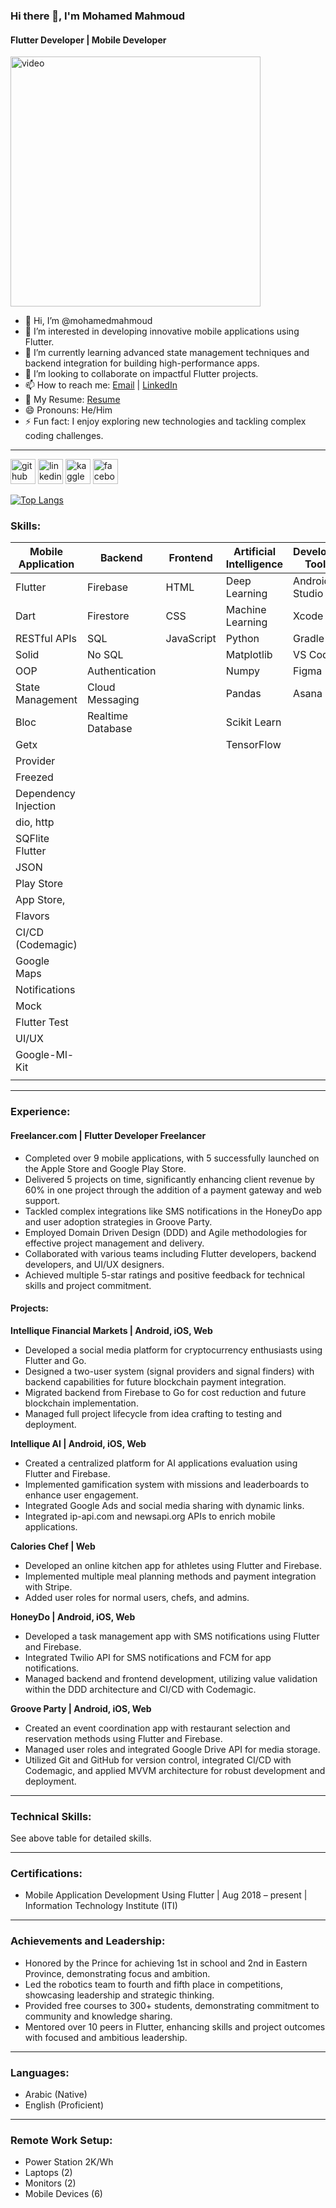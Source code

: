 ### Hi there 👋, I'm Mohamed Mahmoud

#### Flutter Developer | Mobile Developer
<img src="https://d15ciend3ae6iz.cloudfront.net/m3qp6b%2Fpreview%2F59308478%2Fmain_large.gif?response-content-disposition=inline%3Bfilename%3D%22main_large.gif%22%3B&response-content-type=image%2Fgif&Expires=1721094253&Signature=gymhOHF7OUrLiw944Dc9dw18Gp2Hxc7lvhWe--5UdcqOgJAuw~zloCo3B9xXRbJyvjYdpgUkG~J3L8~uryrub7BTFEyhJqyR2VBQbtL7Ah2izJDzfJsWOvjIu3qNxVz9VBnmdFq51SkJQ6pFSbpNYCvxohUmKcSQaD2kgUmoP8k7gaZJWBrzBzPdEYz7njcH72WLKmi7QYtMqMNiyx1uqngW2uiPgE7JUg3~mDnVH3wKGnCtwLm7RvBagwPP8SP-mHSWxTH8wAohWxcqzzpdjjWIBKBoZuXuXVR6LXxG6gORlp1Z0LSVao-2ZCeTg3ZXFMzoMzk-5p~Ix~VxGEldCQ__&Key-Pair-Id=APKAJT5WQLLEOADKLHBQ" alt ="video"  width ="400px"/>

- 👋 Hi, I’m @mohamedmahmoud
- 👀 I’m interested in developing innovative mobile applications using Flutter.
- 🌱 I’m currently learning advanced state management techniques and backend integration for building high-performance apps.
- 💞️ I’m looking to collaborate on impactful Flutter projects.
- 📫 How to reach me: [Email](mailto:mohamedelshenawy629@gmail.com) | [LinkedIn](https://www.linkedin.com/in/mohamed-mahmoud-b7227a182/?trk=public-profile-join-page)
- 📃 My Resume: [Resume](https://drive.google.com/file/d/1DZxRCJoMC-tafH1h54YSTm5iw7Ol83En/view?usp=sharing)
- 😄 Pronouns: He/Him
- ⚡ Fun fact: I enjoy exploring new technologies and tackling complex coding challenges.

---


[<img src='https://cdn.jsdelivr.net/npm/simple-icons@3.0.1/icons/github.svg' alt='github' height='40'>](https://github.com/Mohamed10m)  [<img src='https://cdn.jsdelivr.net/npm/simple-icons@3.0.1/icons/linkedin.svg' alt='linkedin' height='40'>](https://www.linkedin.com/in/mohamed-mahmoud-b7227a182/?trk=public-profile-join-page)  [<img src='https://cdn.jsdelivr.net/npm/simple-icons@3.0.1/icons/kaggle.svg' alt='kaggle' height='40'>](https://www.kaggle.com/MohamedMAhmed1)  [<img src='https://cdn.jsdelivr.net/npm/simple-icons@3.0.1/icons/facebook.svg' alt='facebook' height='40'>](https://www.facebook.com/mohamedmahmoud.shino/)


[![Top Langs](https://github-readme-stats.vercel.app/api/top-langs/?username=Mohamed10m)](https://github.com/anuraghazra/github-readme-stats)


### Skills:
| **Mobile Application**   | **Backend**       | **Frontend**  | **Artificial Intelligence** | **Developer Tools**      | **Technologies/Frameworks** |
|---------------------------|-------------------|---------------|-----------------------------|--------------------------|------------------------------|
| Flutter                   | Firebase          | HTML          | Deep Learning               | Android Studio           | Windows                      |
| Dart                      | Firestore         | CSS           | Machine Learning            | Xcode                    | Mac                          |
| RESTful APIs              | SQL               | JavaScript    | Python                      | Gradle                   | Linux                      |
| Solid                     | No SQL            |               | Matplotlib                  | VS Code                  | Bash                         |
| OOP                       | Authentication    |               | Numpy                       | Figma                    | Command Line                 |
| State Management          | Cloud Messaging   |               | Pandas                      | Asana                    | Git                          |
| Bloc                      |  Realtime Database|               | Scikit Learn                |                          | GitHub                       |
| Getx                      |                   |               | TensorFlow                  |                          | GitHub Actions               |
| Provider                  |                   |               |                             |                          | Code Magic                   |
| Freezed                   |                   |               |                             |                          | Flutter Flow                 |
| Dependency Injection      |                   |               |                             |                          | Kaggle                       |
| dio, http                 |                   |               |                             |                          |                              |
| SQFlite Flutter           |                   |               |                             |                          |                              |
| JSON                      |                   |               |                             |                          |                              |
| Play Store                |                   |               |                             |                          |                              |
| App Store,                |                   |               |                             |                              |                              |
| Flavors                   |                   |               |                             |                          |                              |
| CI/CD (Codemagic)         |                   |               |                             |                          |                              |
| Google Maps               |                   |               |                             |                          |                              |
| Notifications             |                   |               |                             |                          |                              |
| Mock                      |                   |               |                             |                          |                              |
| Flutter Test              |                   |               |                             |                          |                              |
| UI/UX                     |                   |               |                             |                          |                              |
| Google-Ml-Kit             |                   |               |                             |                          |                              |
|                           |                   |               |                             |                          |                              |

---

### Experience:

#### Freelancer.com | Flutter Developer Freelancer
- Completed over 9 mobile applications, with 5 successfully launched on the Apple Store and Google Play Store.
- Delivered 5 projects on time, significantly enhancing client revenue by 60% in one project through the addition of a payment gateway and web support.
- Tackled complex integrations like SMS notifications in the HoneyDo app and user adoption strategies in Groove Party.
- Employed Domain Driven Design (DDD) and Agile methodologies for effective project management and delivery.
- Collaborated with various teams including Flutter developers, backend developers, and UI/UX designers.
- Achieved multiple 5-star ratings and positive feedback for technical skills and project commitment.

#### Projects:

**Intellique Financial Markets | Android, iOS, Web**
- Developed a social media platform for cryptocurrency enthusiasts using Flutter and Go.
- Designed a two-user system (signal providers and signal finders) with backend capabilities for future blockchain payment integration.
- Migrated backend from Firebase to Go for cost reduction and future blockchain implementation.
- Managed full project lifecycle from idea crafting to testing and deployment.

**Intellique AI | Android, iOS, Web**
- Created a centralized platform for AI applications evaluation using Flutter and Firebase.
- Implemented gamification system with missions and leaderboards to enhance user engagement.
- Integrated Google Ads and social media sharing with dynamic links.
- Integrated ip-api.com and newsapi.org APIs to enrich mobile applications.

**Calories Chef | Web**
- Developed an online kitchen app for athletes using Flutter and Firebase.
- Implemented multiple meal planning methods and payment integration with Stripe.
- Added user roles for normal users, chefs, and admins.

**HoneyDo | Android, iOS, Web**
- Developed a task management app with SMS notifications using Flutter and Firebase.
- Integrated Twilio API for SMS notifications and FCM for app notifications.
- Managed backend and frontend development, utilizing value validation within the DDD architecture and CI/CD with Codemagic.

**Groove Party | Android, iOS, Web**
- Created an event coordination app with restaurant selection and reservation methods using Flutter and Firebase.
- Managed user roles and integrated Google Drive API for media storage.
- Utilized Git and GitHub for version control, integrated CI/CD with Codemagic, and applied MVVM architecture for robust development and deployment.

---

### Technical Skills:
See above table for detailed skills.

---

### Certifications:
* Mobile Application Development Using Flutter | Aug 2018 – present | Information Technology Institute (ITI)

---

### Achievements and Leadership:
* Honored by the Prince for achieving 1st in school and 2nd in Eastern Province, demonstrating focus and ambition.
* Led the robotics team to fourth and fifth place in competitions, showcasing leadership and strategic thinking.
* Provided free courses to 300+ students, demonstrating commitment to community and knowledge sharing.
* Mentored over 10 peers in Flutter, enhancing skills and project outcomes with focused and ambitious leadership.

---

### Languages:
* Arabic (Native)
* English (Proficient)

---

### Remote Work Setup:
* Power Station 2K/Wh
* Laptops (2)
* Monitors (2)
* Mobile Devices (6)
